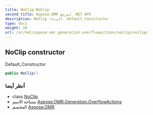 ```yaml
---
title: NoClip.NoClip
second_title: Aspose.OMR لمرجع .NET API
description: NoClip البناء. Default_Constructor
type: docs
weight: 10
url: /ar/net/aspose.omr.generation.overflowactions/noclip/noclip/
---
```

## NoClip constructor

Default_Constructor

```csharp
public NoClip()
```

### أنظر أيضا

* class [NoClip](../)
* مساحة الاسم [Aspose.OMR.Generation.OverflowActions](../../noclip/)
* المجسم [Aspose.OMR](../../../)


